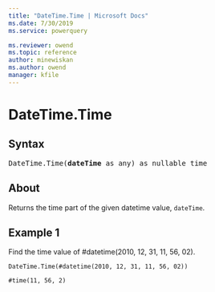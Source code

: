 ```yaml
---
title: "DateTime.Time | Microsoft Docs"
ms.date: 7/30/2019
ms.service: powerquery

ms.reviewer: owend
ms.topic: reference
author: minewiskan
ms.author: owend
manager: kfile
---
```

# DateTime.Time

## Syntax

<pre>
DateTime.Time(<b>dateTime</b> as any) as nullable time 
</pre>
  
## About  
Returns the time part of the given datetime value, `dateTime`.

## Example 1
Find the time value of #datetime(2010, 12, 31, 11, 56, 02).

```powerquery-m
DateTime.Time(#datetime(2010, 12, 31, 11, 56, 02))
```

`#time(11, 56, 2)`
